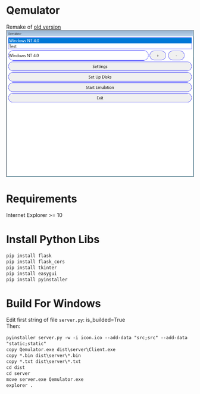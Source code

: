 # Qemulator
Remake of [old version](https://github.com/Pixelsuft/Qemulator-old) <br />
![Screenshot](https://github.com/Pixelsuft/Qemulator/blob/main/screenshots/screenshot1.png?raw=true)
# Requirements
Internet Explorer >= 10
# Install Python Libs
```
pip install flask
pip install flask_cors
pip install tkinter
pip install easygui
pip install pyinstaller
```
# Build For Windows
Edit first string of file ```server.py```: is_builded=True <br />
Then: 
```
pyinstaller server.py -w -i icon.ico --add-data "src;src" --add-data "static;static"
copy Qemulator.exe dist\server\Client.exe
copy *.bin dist\server\*.bin
copy *.txt dist\server\*.txt
cd dist
cd server
move server.exe Qemulator.exe
explorer .
```
